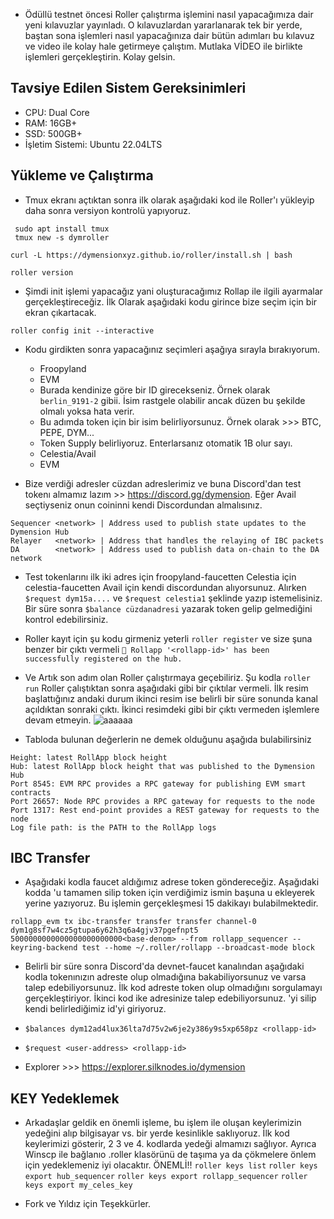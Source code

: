 - Ödüllü testnet öncesi Roller çalıştırma işlemini nasıl yapacağımıza dair yeni kılavuzlar yayınladı. O kılavuzlardan yararlanarak tek bir yerde, baştan sona işlemleri nasıl yapacağınıza dair bütün adımları bu kılavuz ve video ile kolay hale getirmeye çalıştım. Mutlaka VİDEO ile birlikte işlemleri gerçekleştirin. Kolay gelsin.

## Tavsiye Edilen Sistem Gereksinimleri
- CPU: Dual Core
- RAM: 16GB+
- SSD: 500GB+
- İşletim Sistemi: Ubuntu 22.04LTS

## Yükleme ve Çalıştırma

- Tmux ekranı açtıktan sonra ilk olarak aşağıdaki kod ile Roller'ı yükleyip daha sonra versiyon kontrolü yapıyoruz.
```cd
 sudo apt install tmux
 tmux new -s dymroller
```
```
curl -L https://dymensionxyz.github.io/roller/install.sh | bash
```
```roller version```

- Şimdi init işlemi yapacağız yani oluşturacağımız Rollap ile ilgili ayarmalar gerçekleştireceğiz. İlk Olarak aşağıdaki kodu girince bize seçim için bir ekran çıkartacak. 
```
roller config init --interactive
```
- Kodu girdikten sonra yapacağınız seçimleri aşağıya sırayla bırakıyorum.
  - Froopyland
  - EVM
  - Burada kendinize göre bir ID girecekseniz. Örnek olarak ```berlin_9191-2``` gibii. İsim rastgele olabilir ancak düzen bu şekilde olmalı yoksa hata verir.
  - Bu adımda token için bir isim belirliyorsunuz. Örnek olarak >>> BTC, PEPE, DYM...
  - Token Supply belirliyoruz. Enterlarsanız otomatik 1B olur sayı.
  - Celestia/Avail
  - EVM

- Bize verdiği adresler cüzdan adreslerimiz ve buna Discord'dan test tokenı almamız lazım >> https://discord.gg/dymension. Eğer Avail seçtiyseniz onun coininni kendi Discordundan almalısınız. 
```
Sequencer <network> | Address used to publish state updates to the Dymension Hub
Relayer   <network> | Address that handles the relaying of IBC packets
DA        <network> | Address used to publish data on-chain to the DA network
```

- Test tokenlarını ilk iki adres için froopyland-faucetten Celestia için celestia-faucetten Avail için kendi discordundan alıyorsunuz. Alırken ```$request dym15a....``` ve ```$request celestia1``` şeklinde yazıp istemelisiniz. Bir süre sonra ```$balance cüzdanadresi``` yazarak token gelip gelmediğini kontrol edebilirsiniz.

- Roller kayıt için şu kodu girmeniz yeterli ```roller register``` ve size şuna benzer bir çıktı vermeli ```💈 Rollapp '<rollapp-id>' has been successfully registered on the hub.```

- Ve Artık son adım olan Roller çalıştırmaya geçebiliriz. Şu kodla ```roller run``` Roller çalıştıktan sonra aşağıdaki gibi bir çıktılar vermeli. İlk resim başlattığınız andaki durum ikinci resim ise belirli bir süre sonunda kanal açıldıktan sonraki çıktı. İkinci resimdeki gibi bir çıktı vermeden işlemlere devam etmeyin.
![aaaaaa](https://github.com/okannako/dymension.md/assets/73176377/cfa18c15-4fae-46dd-9542-729a97221013)

- Tabloda bulunan değerlerin ne demek olduğunu aşağıda bulabilirsiniz
```
Height: latest RollApp block height
Hub: latest RollApp block height that was published to the Dymension Hub
Port 8545: EVM RPC provides a RPC gateway for publishing EVM smart contracts
Port 26657: Node RPC provides a RPC gateway for requests to the node
Port 1317: Rest end-point provides a REST gateway for requests to the node
Log file path: is the PATH to the RollApp logs
```

## IBC Transfer

- Aşağıdaki kodla faucet aldığımız adrese token göndereceğiz. Aşağıdaki kodda <base-denom>'u tamamen silip token için verdiğimiz ismin başuna u ekleyerek yerine yazıyoruz. Bu işlemin gerçekleşmesi 15 dakikayı bulabilmektedir.
```
rollapp_evm tx ibc-transfer transfer transfer channel-0 dym1g8sf7w4cz5gtupa6y62h3q6a4gjv37pgefnpt5 5000000000000000000000000<base-denom> --from rollapp_sequencer --keyring-backend test --home ~/.roller/rollapp --broadcast-mode block
```
- Belirli bir süre sonra Discord'da devnet-faucet kanalından aşağıdaki kodla tokenınızın adreste olup olmadığına bakabiliyorsunuz ve varsa talep edebiliyorsunuz. İlk kod adreste token olup olmadığını sorgulamayı gerçekleştiriyor. İkinci kod ike adresinize talep edebiliyorsunuz. <rollapp-id>'yi silip kendi belirlediğimiz id'yi giriyoruz. 
 - ```$balances dym12ad4lux36lta7d75v2w6je2y386y9s5xp658pz <rollapp-id>```
 - ```$request <user-address> <rollapp-id>```

- Explorer >>> https://explorer.silknodes.io/dymension

## KEY Yedeklemek

- Arkadaşlar geldik en önemli işleme, bu işlem ile oluşan keylerimizin yedeğini alıp bilgisayar vs. bir yerde kesinlikle saklıyoruz. İlk kod keylerimizi gösterir, 2 3 ve 4. kodlarda yedeği almamızı sağlıyor. Ayrıca Winscp ile bağlanıo .roller klasörünü de taşıma ya da çökmelere önlem için yedeklemeniz iyi olacaktır. ÖNEMLİ!!
 ```roller keys list```
 ```roller keys export hub_sequencer```
 ```roller keys export rollapp_sequencer```
 ```roller keys export my_celes_key```

- Fork ve Yıldız için Teşekkürler.
